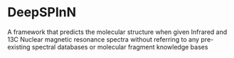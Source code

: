 # DeepSPInN
A framework that predicts the molecular structure when given Infrared and 13C Nuclear magnetic resonance spectra without referring to any pre-existing spectral databases or molecular fragment knowledge bases
